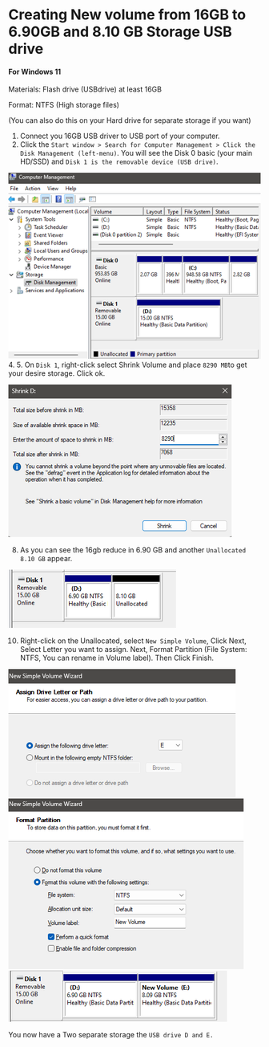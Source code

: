 # Creating New volume from 16GB to 6.90GB and 8.10 GB Storage USB drive
#### For Windows 11
Materials: Flash drive (USBdrive) at least 16GB

Format: NTFS (High storage files)

(You can also do this on your Hard drive for separate storage if you want)

1. Connect you 16GB USB driver to USB port of your computer.
2. Click the ```Start window > Search for Computer Management > Click the Disk Management (left-menu)```. You will see the Disk 0 basic (your main HD/SSD) and ```Disk 1 is the removable device (USB drive)```.

![diskmanagement](https://github.com/CryptaRoma16/Networking-Projects/blob/main/img1/diskmng.png)
4. 
5. On ```Disk 1```, right-click select Shrink Volume and place ```8290 MB```to get your desire storage.  Click ok.

![shrink](https://github.com/CryptaRoma16/Networking-Projects/blob/main/img1/shrink.png)
 
8. As you can see the 16gb reduce in 6.90 GB and another ```Unallocated 8.10 GB``` appear.

![unallocated](https://github.com/CryptaRoma16/Networking-Projects/blob/main/img1/unallocated.png)

10. Right-click on the Unallocated, select ```New Simple Volume```, Click Next, Select Letter you want to assign. Next, Format Partition (File System: NTFS, You can rename in Volume label). Then Click Finish.

![newvol](https://github.com/CryptaRoma16/Networking-Projects/blob/main/img1/newvol.png)
![newvol1](https://github.com/CryptaRoma16/Networking-Projects/blob/main/img1/newvol1.png)
![newvolcreated](https://github.com/CryptaRoma16/Networking-Projects/blob/main/img1/newvolcreated.png)

You now have a Two separate storage the ```USB drive D and E.```
